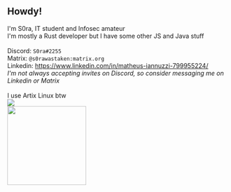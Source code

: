 ## Howdy!
I'm S0ra, IT student and Infosec amateur<br>
I'm mostly a Rust developer but I have some other JS and Java stuff
<br/><br>
Discord: `S0ra#2255`<br/>
Matrix: `@s0rawastaken:matrix.org`<br/>
Linkedin: https://www.linkedin.com/in/matheus-iannuzzi-799955224/<br>
_I'm not always accepting invites on Discord, so consider messaging me on Linkedin or Matrix_<br>
<br>
I use Artix Linux btw
<br>
![](https://komarev.com/ghpvc/?username=S0raWasTaken)<br>
  <img height="180em" src="https://github-readme-stats.vercel.app/api?username=S0raWasTaken&show_icons=true&theme=gruvbox&include_all_commits=true&count_private=true"/>
